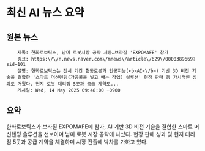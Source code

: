 # 최신 AI 뉴스 요약

## 원본 뉴스
		제목: 한화로보틱스, 남미 로봇시장 공략 시동…브라질 'EXPOMAFE' 참가
		링크: https:\/\/n.news.naver.com\/mnews\/article\/629\/0000389669?sid=101
		설명: 한화로보틱스는 전시 기간 협동로봇과 인공지능(<b>AI<\/b>) 기반 3D 비전 기술을 결합한 '스마트 머신텐딩(가공물을 넣고 빼는 작업) 설루션' 현장 판매 등 가시적인 성과도 거뒀다. 현지 로봇 대리점 5곳과 공급 계약도... 
		게시일: Wed, 14 May 2025 09:48:00 +0900


## 요약
한화로보틱스가 브라질 EXPOMAFE에 참가, AI 기반 3D 비전 기술을 결합한 스마트 머신텐딩 솔루션을 선보이며 남미 로봇 시장 공략에 나섰다. 현장 판매 성과 및 현지 대리점 5곳과 공급 계약을 체결하며 시장 진출에 박차를 가하고 있다.
